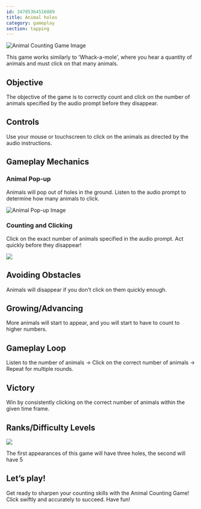 ```yaml
---
id: 34785364516889
title: Animal holes
category: gameplay
section: tapping
---
```

![Animal Counting Game Image](https://help.studycat.com/hc/article_attachments/34829163309209)

This game works similarly to 'Whack-a-mole', where you hear a quantity of animals and must click on that many animals.

Objective
---------

The objective of the game is to correctly count and click on the number of animals specified by the audio prompt before they disappear.

Controls
--------

Use your mouse or touchscreen to click on the animals as directed by the audio instructions.

Gameplay Mechanics
------------------

### Animal Pop-up

Animals will pop out of holes in the ground. Listen to the audio prompt to determine how many animals to click.

![Animal Pop-up Image](https://help.studycat.com/hc/article_attachments/34829163315225)

### Counting and Clicking

Click on the exact number of animals specified in the audio prompt. Act quickly before they disappear!

![](https://help.studycat.com/hc/article_attachments/34975029772825)

Avoiding Obstacles
------------------

Animals will disappear if you don't click on them quickly enough.

Growing/Advancing
-----------------

More animals will start to appear, and you will start to have to count to higher numbers.

Gameplay Loop
-------------

Listen to the number of animals -> Click on the correct number of animals -> Repeat for multiple rounds.

Victory
-------

Win by consistently clicking on the correct number of animals within the given time frame.

Ranks/Difficulty Levels
-----------------------

![](https://help.studycat.com/hc/article_attachments/34829163311897)

The first appearances of this game will have three holes, the second will have 5

Let’s play!
-----------

Get ready to sharpen your counting skills with the Animal Counting Game! Click swiftly and accurately to succeed. Have fun!